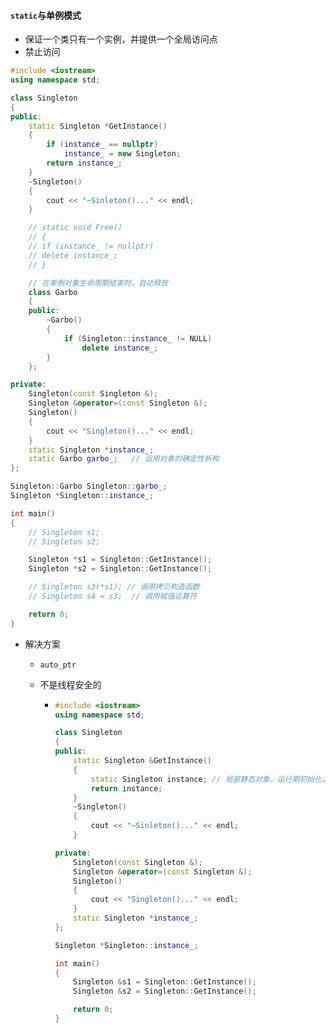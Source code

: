 #### `static`与单例模式

* 保证一个类只有一个实例，并提供一个全局访问点
* 禁止访问

```cpp
#include <iostream>
using namespace std;

class Singleton
{
public:
    static Singleton *GetInstance()
    {
        if (instance_ == nullptr)
            instance_ = new Singleton;
        return instance_;
    }
    ~Singleton()
    {
        cout << "~Sinleton()..." << endl;
    }

    // static void Free()
    // {
    // if (instance_ != nullptr)
    // delete instance_;
    // }

    // 在单例对象生命周期结束时，自动释放
    class Garbo
    {
    public:
        ~Garbo()
        {
            if (Singleton::instance_ != NULL)
                delete instance_;
        }
    };

private:
    Singleton(const Singleton &);
    Singleton &operator=(const Singleton &);
    Singleton()
    {
        cout << "Singleton()..." << endl;
    }
    static Singleton *instance_;
    static Garbo garbo_;   // 运用对象的确定性析构
};

Singleton::Garbo Singleton::garbo_;
Singleton *Singleton::instance_;

int main()
{
    // Singleton s1;
    // Singleton s2;

    Singleton *s1 = Singleton::GetInstance();
    Singleton *s2 = Singleton::GetInstance();

    // Singleton s3(*s1); // 调用拷贝构造函数
    // Singleton s4 = s3;  // 调用赋值运算符

    return 0;
}
```

* 解决方案

  * `auto_ptr`

  * 不是线程安全的

    * ```cpp
      #include <iostream>
      using namespace std;
      
      class Singleton
      {
      public:
          static Singleton &GetInstance()
          {
              static Singleton instance; // 局部静态对象，运行期初始化，具有状态
              return instance;
          }
          ~Singleton()
          {
              cout << "~Sinleton()..." << endl;
          }
      
      private:
          Singleton(const Singleton &);
          Singleton &operator=(const Singleton &);
          Singleton()
          {
              cout << "Singleton()..." << endl;
          }
          static Singleton *instance_;
      };
      
      Singleton *Singleton::instance_;
      
      int main()
      {
          Singleton &s1 = Singleton::GetInstance();
          Singleton &s2 = Singleton::GetInstance();
      
          return 0;
      }
      ```